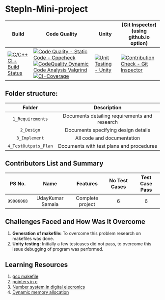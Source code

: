 # StepIn-Mini-project

Build | Code Quality | Unity | [Git Inspector](using github.io option)
------|----------|-------|--------------
[![C/C++ CI - Build Status](https://github.com/udaysamala/STEPin-MiniProject_C/actions/workflows/c%20CI.yml/badge.svg)](https://github.com/udaysamala/STEPin-MiniProject_C/actions/workflows/c%20CI.yml) | [![Code Quality - Static Code - Cppcheck](https://github.com/udaysamala/STEPin-MiniProject_C/actions/workflows/cppcheck.yml/badge.svg)](https://github.com/udaysamala/STEPin-MiniProject_C/actions/workflows/cppcheck.yml) [![CodeQuality Dynamic Code Analysis Valgrind](https://github.com/udaysamala/STEPin-MiniProject_C/actions/workflows/code%20q%20dynamic.yml/badge.svg)](https://github.com/udaysamala/STEPin-MiniProject_C/actions/workflows/code%20q%20dynamic.yml) [![CI-Coverage](https://github.com/udaysamala/STEPin-MiniProject_C/actions/workflows/gcov.yml/badge.svg)](https://github.com/udaysamala/STEPin-MiniProject_C/actions/workflows/gcov.yml)| [![Unit Testing - Unity](https://github.com/udaysamala/STEPin-MiniProject_C/actions/workflows/unity.yml/badge.svg)](https://github.com/udaysamala/STEPin-MiniProject_C/actions/workflows/unity.yml) | [![Contribution Check - Git Inspector](https://github.com/udaysamala/STEPin-MiniProject_C/actions/workflows/gitinspector.yml/badge.svg)](https://github.com/udaysamala/STEPin-MiniProject_C/actions/workflows/gitinspector.yml)

## Folder structure:

| Folder | Description |
| :---: | :---: |
| `1_Requirements` | Documents detailing requirements and research |
| `2_Design` | Documents specifying design details |
| `3_Implement` | All code and documentation |
| `4_TestOutputs_Plan` | Documents with test plans and procedures |

## Contributors List and Summary

|PS No. |  Name   |    Features    |No Test Cases|Test Case Pass|
|:---:|:---:|:---:|:---:|:---:|
|`99006068` | UdayKumar Samala  | Complete project   | 6   | 6     |
    

## Challenges Faced and How Was It Overcome

1. **Generation of makefile:** To overcome this problem research on makefiles was done.
2. **Unity testing:** Initially a few testcases did not pass, to overcome this issue debugging of program was performed.

## Learning Resources
1. [gcc makefile](https://www3.ntu.edu.sg/home/ehchua/programming/cpp/gcc_make.html#zz-2.1)
2. [pointers in c](https://www.freecodecamp.org/news/pointers-in-c-are-not-as-difficult-as-you-think/)
3. [Number system in digital elecronics](https://learnabout-electronics.org/Digital/dig11.php)
4. [Dynamic memory allocation](https://www.programiz.com/c-programming/c-dynamic-memory-allocation)


